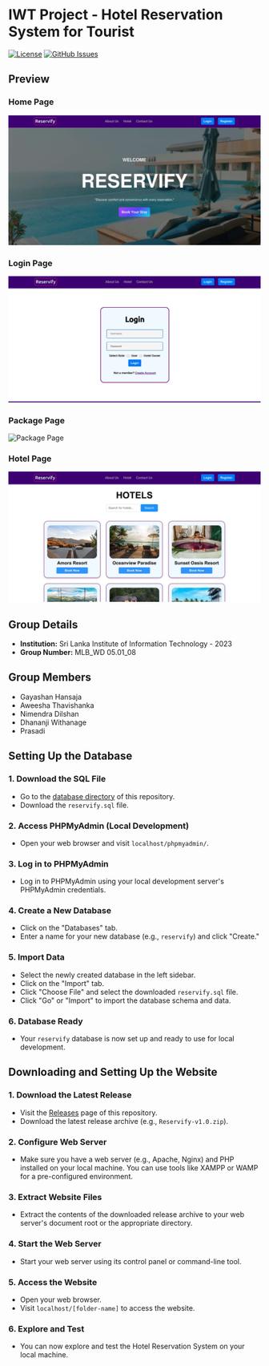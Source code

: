 # IWT Project - Hotel Reservation System for Tourist

[![License](https://img.shields.io/badge/License-MIT-blue.svg)](LICENSE)
[![GitHub Issues](https://img.shields.io/github/issues/nmdra/Reservify.svg)](https://github.com/nmdra/Reservify/issues)

## Preview

### Home Page

![Home Page](./.media/HomePage.jpg)

### Login Page

![Login Page](./.media/LoginPage.jpg)

### Package Page

![Package Page](./.media/PackagePage.jpg)

### Hotel Page

![Hotel Page](./.media/HotelPage.jpg)

## Group Details

- **Institution:** Sri Lanka Institute of Information Technology - 2023
- **Group Number:** MLB_WD 05.01_08

## Group Members

- Gayashan Hansaja
- Aweesha Thavishanka
- Nimendra Dilshan
- Dhananji Withanage
- Prasadi

## Setting Up the Database

### 1. Download the SQL File

- Go to the [database directory](/databases) of this repository.
- Download the `reservify.sql` file.

### 2. Access PHPMyAdmin (Local Development)

- Open your web browser and visit `localhost/phpmyadmin/`.

### 3. Log in to PHPMyAdmin

- Log in to PHPMyAdmin using your local development server's PHPMyAdmin credentials.

### 4. Create a New Database

- Click on the "Databases" tab.
- Enter a name for your new database (e.g., `reservify`) and click "Create."

### 5. Import Data

- Select the newly created database in the left sidebar.
- Click on the "Import" tab.
- Click "Choose File" and select the downloaded `reservify.sql` file.
- Click "Go" or "Import" to import the database schema and data.

### 6. Database Ready

- Your `reservify` database is now set up and ready to use for local development.

## Downloading and Setting Up the Website

### 1. Download the Latest Release

- Visit the [Releases](https://github.com/nmdra/Reservify/releases) page of this repository.
- Download the latest release archive (e.g., `Reservify-v1.0.zip`).

### 2. Configure Web Server

- Make sure you have a web server (e.g., Apache, Nginx) and PHP installed on your local machine. You can use tools like XAMPP or WAMP for a pre-configured environment.

### 3. Extract Website Files

- Extract the contents of the downloaded release archive to your web server's document root or the appropriate directory.

### 4. Start the Web Server

- Start your web server using its control panel or command-line tool.

### 5. Access the Website

- Open your web browser.
- Visit `localhost/[folder-name]` to access the website.

### 6. Explore and Test

- You can now explore and test the Hotel Reservation System on your local machine.
